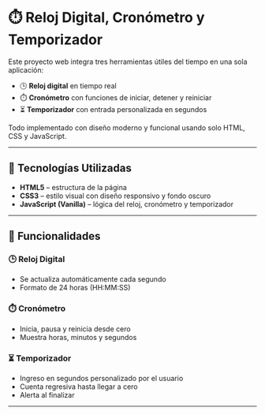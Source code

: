 # ⏱️ Reloj Digital, Cronómetro y Temporizador

Este proyecto web integra tres herramientas útiles del tiempo en una sola aplicación:

- 🕒 **Reloj digital** en tiempo real
- ⏱️ **Cronómetro** con funciones de iniciar, detener y reiniciar
- ⏳ **Temporizador** con entrada personalizada en segundos

Todo implementado con diseño moderno y funcional usando solo HTML, CSS y JavaScript.

---

## 🚀 Tecnologías Utilizadas

- **HTML5** – estructura de la página
- **CSS3** – estilo visual con diseño responsivo y fondo oscuro
- **JavaScript (Vanilla)** – lógica del reloj, cronómetro y temporizador

---

## 🧩 Funcionalidades

### 🕒 Reloj Digital
- Se actualiza automáticamente cada segundo
- Formato de 24 horas (HH:MM:SS)

### ⏱️ Cronómetro
- Inicia, pausa y reinicia desde cero
- Muestra horas, minutos y segundos

### ⏳ Temporizador
- Ingreso en segundos personalizado por el usuario
- Cuenta regresiva hasta llegar a cero
- Alerta al finalizar

---



